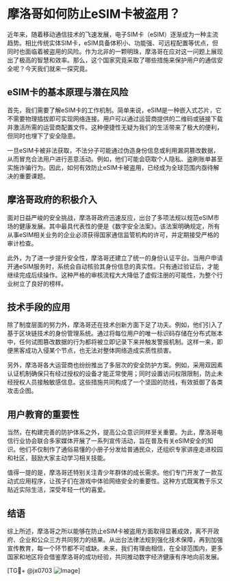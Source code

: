 # 摩洛哥如何防止eSIM卡被盗用？

近年来，随着移动通信技术的飞速发展，电子SIM卡（eSIM）逐渐成为一种主流趋势。相比传统实体SIM卡，eSIM具备体积小、功能强、可远程配置等优点，但同时也面临着被盗用的风险。作为北非的一颗明珠，摩洛哥在应对这一问题上展现出了极高的智慧和效率。那么，这个国家究竟采取了哪些措施来保护用户的通信安全呢？今天我们就来一探究竟。

## eSIM卡的基本原理与潜在风险

首先，我们需要了解eSIM卡的工作机制。简单来说，eSIM是一种嵌入式芯片，它不需要物理插拔即可实现网络连接。用户可以通过运营商提供的二维码或链接下载并激活所需的运营商配置文件。这种便捷性无疑为我们的生活带来了极大的便利，但同时也埋下了安全隐患。

一旦eSIM卡被非法获取，不法分子可能通过伪造身份信息或利用漏洞篡改数据，从而冒充合法用户进行恶意活动。例如，他们可能会窃取个人隐私、盗刷账单甚至实施诈骗行为。因此，如何有效防止eSIM卡被盗用，已经成为全球范围内亟待解决的重要课题。

## 摩洛哥政府的积极介入

面对日益严峻的安全挑战，摩洛哥政府迅速反应，出台了多项法规以规范eSIM市场的健康发展。其中最具代表性的便是《数字安全法案》。该法案明确规定，所有从事eSIM相关业务的企业必须获得国家通信监管机构的许可，并定期接受严格的审计检查。

此外，为了进一步提升安全性，摩洛哥还建立了统一的身份认证平台。当用户申请开通eSIM服务时，系统会自动核验其身份信息的真实性。只有通过验证后，才能继续完成后续操作。这种严格的审核流程大大降低了虚假注册的可能性，为整个行业树立了良好的榜样。

## 技术手段的应用

除了制度层面的努力外，摩洛哥还在技术创新方面下足了功夫。例如，他们引入了基于区块链技术的身份管理系统。通过将每位用户的唯一标识码存储在分布式账本中，任何试图篡改数据的行为都将被立即记录下来并触发警报机制。这样一来，即便黑客成功入侵某个节点，也无法对整体网络造成实质性损害。

另外，摩洛哥各大运营商也纷纷推出了多层次的安全防护方案。例如，采用双因素认证机制确保只有经过授权的设备才能正常使用；同时设置访问权限限制，防止未经授权人员接触敏感信息。这些措施共同构成了一个坚固的防线，有效抵御了各类攻击企图。

## 用户教育的重要性

当然，在构建完善的防护体系之外，提高公众意识同样至关重要。为此，摩洛哥电信行业协会联合多家媒体开展了一系列宣传活动，旨在普及有关eSIM安全的知识。他们不仅制作了通俗易懂的小册子分发给普通民众，还组织专家讲座走进校园和社区，鼓励大家主动学习相关技能。

值得一提的是，摩洛哥还特别关注青少年群体的成长需求。他们专门开发了一款互动式应用程序，让孩子们在游戏中体验网络安全的重要性。这种方式既寓教于乐又贴近实际生活，深受年轻一代的喜爱。

## 结语

综上所述，摩洛哥之所以能够在防止eSIM卡被盗用方面取得显著成效，离不开政府、企业和公众三方共同努力的结果。从出台法律法规到强化技术保障，再到加强宣传教育，每一个环节都不可或缺。未来，我们有理由相信，在全球范围内，更多国家和地区将会借鉴摩洛哥的成功经验，共同推动数字经济健康有序地向前发展。

[TG💪+ @jx0703 ![Image](https://github.com/user-attachments/assets/dbca1d08-cadb-493c-b0ec-ad6f7a83f270)]